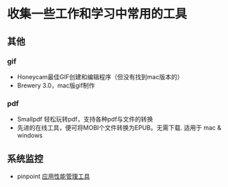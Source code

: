 # 收集一些工作和学习中常用的工具

## 其他
### gif
- Honeycam最佳GIF创建和编辑程序（但没有找到mac版本的）
- Brewery 3.0，mac版gif制作
### pdf
- Smallpdf 轻松玩转pdf，支持各种pdf与文件的转换
- 先进的在线工具，便可将MOBI个文件转换为EPUB。无需下载. 适用于 mac & windows

## 系统监控
- pinpoint [应用性能管理工具](https://github.com/naver/pinpoint)

